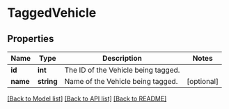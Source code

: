 # TaggedVehicle

## Properties
Name | Type | Description | Notes
------------ | ------------- | ------------- | -------------
**id** | **int** | The ID of the Vehicle being tagged. | 
**name** | **string** | Name of the Vehicle being tagged. | [optional] 

[[Back to Model list]](../README.md#documentation-for-models) [[Back to API list]](../README.md#documentation-for-api-endpoints) [[Back to README]](../README.md)


